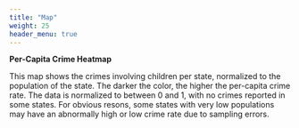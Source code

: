 ```yaml
---
title: "Map"
weight: 25
header_menu: true
---
```

**Per-Capita Crime Heatmap**

This map shows the crimes involving children per state, normalized to 
the population of the state.  The darker the color, the higher the
per-capita crime rate.  The data is normalized to between 0 and 1, with
no crimes reported in some states.  For obvious resons, some states with
very low populations may have an abnormally high or low crime rate due to 
sampling errors.

<canvas id="heatmap-id"></canvas>
<style>
.licenses-info-popup {
  background: #fff;
	box-shadow: 0px 0px 2px #bbb;
	border-radius: 4px;
	display: inline-block;
	padding: 6px;
	font-family: arial;
	font-size: 14px;
}
.state-info {
	border-bottom: 1px solid rgb(223, 223, 223.6);
	padding-bottom: 10px;
	margin-bottom: 10px;
	&__value {
		font-weight: bold;
	}
}
.licenses-info {
	display: flex;
	&__label {
		padding-left: 8px;
		position: relative;
		&::before {
			left: 0;
			background: orange;
			content: "";
			display: block;
			height: 16px;
			position: absolute;
			width: 3px;
		}
	}

	&__count-info {
		flex-grow: 1;
		text-align: right;
	}
	&__count {
		font-weight: bold;
		margin-bottom: 10px;
	}
}
</style>
<script>
  async function get_state_data() {
    return crime_db.then((data) => {
        let df = data.df;
        let total = df.length;
        // use d3 to group by State
        let df_grouped = d3.group(df, d => d.State);
        // convert the grouped rows to a map of row counts
        df_grouped = new Map(Array.from(df_grouped, ([key, value]) => [key, value.length]));
        return df_grouped;
    });
  }
const getOrCreateTooltip = (chart) => {
  let tooltipEl = chart.canvas.parentNode.querySelector("div");
  if (!tooltipEl) {
    tooltipEl = document.createElement("div");
    tooltipEl.classList.add("licenses-info-popup");
    tooltipEl.style.opacity = 1;
    tooltipEl.style.pointerEvents = "none";
    tooltipEl.style.position = "absolute";
    tooltipEl.style.transform = "translate(-50%, 0)";
    tooltipEl.style.transition = "all .1s ease";
    chart.canvas.parentNode.appendChild(tooltipEl);
  }
  return tooltipEl;
};
const externalTooltipHandler = (context) => {
  // Tooltip Element
  const { chart, tooltip } = context;
  const tooltipEl = getOrCreateTooltip(chart);
  // Hide if no tooltip
  if (tooltip.opacity === 0) {
    tooltipEl.style.opacity = 0;
    return;
  }
  // Set Body
  if (tooltip.body) {
    const titleLines = tooltip.title || [];
    const bodyLines = tooltip.body.map((b) => b.lines);
    const raw = tooltip.dataPoints[0].raw;
    const pop = raw.pop;
    const crimes = raw.crimes;
    const colors = tooltip.labelColors[0];
    // Update Info
    tooltipEl.innerHTML = `
      <div>
        <div class="state-info">
          <div class="state-info__label">State</div>
          <div class="state-info__value">${bodyLines}</div>
        </div>
        <div class="licenses-info">
          <div class="licenses-info__count-info">
            <div class="licenses-info__count">Population (million): ${(pop/1000000).toFixed(1)}</div>
            <div class="licenses-info__percentage">Total Crimes Recorded: ${crimes}</div>
          </div>
        </div>
      </div>
    `;
  }
  const { offsetLeft: positionX, offsetTop: positionY } = chart.canvas;
  // Display, position, and set styles for font
  tooltipEl.style.opacity = 1;
  tooltipEl.style.left = positionX + tooltip.caretX + "px";
  tooltipEl.style.top = positionY + tooltip.caretY + "px";
  tooltipEl.style.font = tooltip.options.bodyFont.string;
  tooltipEl.style.padding =
    tooltip.options.padding + "px " + tooltip.options.padding + "px";
};
  fetch('https://unpkg.com/us-atlas/states-10m.json').then((r) => r.json()).then((us) => {
    const nation = ChartGeo.topojson.feature(us, us.objects.nation).features[0];
    const states = ChartGeo.topojson.feature(us, us.objects.states).features;
    const labels = states.map((d) => d.properties.name);
    let max = 0;
    let min = 1e100;
    get_state_data().then((data) => {
      let values = states.map((d) => {
        let state = convertStateToAbbr(d.properties.name);
        let pop = populationOfState(state);
        if (data.has(state)) {
          let v = data.get(state)/pop;
          if (v > max) max = v;
          if (v < min) min = v;
          return ({feature: d, value: v, pop: pop, crimes: data.get(state)});
        }
        else return ({feature: d, value: null, pop: pop, crimes: 0});
      });
      // normalize the values to be between 0 and 1, using max and min
      values = values.map((row) => {
        if (row.value == null) return row;
        else {
          row.value = (row.value - min) / (max - min);
          return row;
        }
      });
      values = values.map((row) => {
        return row;
      });
      const chart = new Chart(document.getElementById("heatmap-id").getContext("2d"), {
        type: 'choropleth',
        data: {
          labels: labels,
          datasets: [{
            label: 'States',
            outline: nation,
            data: values,
          }]
        },
        options: {
          plugins: {
            tooltip: {
              enabled: false,
              external: externalTooltipHandler,
            },
            legend: {
              display: false
            },
          },
          scales: {
            projection: {
              axis: 'x',
              projection: 'albersUsa'  
            },
            color: {
              axis: 'x',
              interpolate: 'interpolateOrRd',
              quantize: 10,
              legend: {
                position: 'bottom-right',
                align: 'bottom'
              },
            }
          },
        }
      });
    });
  });
</script>
